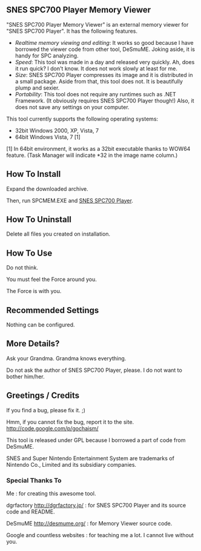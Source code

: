 SNES SPC700 Player Memory Viewer
--------------------------------

"SNES SPC700 Player Memory Viewer" is an external memory viewer for "SNES SPC700 Player". It has the following features.

- *Realtime memory viewing and editing*: It works so good because I have borrowed the viewer code from other tool, DeSmuME. Joking aside, it is handy for SPC analyzing.
- *Speed*: This tool was made in a day and released very quickly. Ah, does it run quick? I don't know. It does not work slowly at least for me.
- *Size*: SNES SPC700 Player compresses its image and it is distributed in a small package. Aside from that, this tool does not. It is beautifully plump and sexier.
- *Portability*: This tool does not require any runtimes such as .NET Framework. (It obviously requires SNES SPC700 Player though!) Also, it does not save any settings on your computer.

This tool currently supports the following operating systems:

- 32bit Windows 2000, XP, Vista, 7
- 64bit Windows Vista, 7 [1]

[1] In 64bit environment, it works as a 32bit executable thanks to WOW64 feature. (Task Manager will indicate *32 in the image name column.)

How To Install
--------------

Expand the downloaded archive.

Then, run SPCMEM.EXE and [SNES SPC700 Player](http://dgrfactory.jp/).

How To Uninstall
----------------

Delete all files you created on installation.

How To Use
----------

Do not think.

You must feel the Force around you.

The Force is with you.

Recommended Settings
--------------------

Nothing can be configured.

More Details?
-------------

Ask your Grandma. Grandma knows everything.

Do not ask the author of SNES SPC700 Player, please. I do not want to bother him/her.

Greetings / Credits
-------------------

If you find a bug, please fix it. ;)

Hmm, if you cannot fix the bug, report it to the site. <http://code.google.com/p/gochaism/>

This tool is released under GPL because I borrowed a part of code from DeSmuME.

SNES and Super Nintendo Entertainment System are trademarks of Nintendo Co., Limited and its subsidiary companies.

### Special Thanks To ###

Me
  : for creating this awesome tool.

dgrfactory <http://dgrfactory.jp/>
  : for SNES SPC700 Player and its source code and README.

DeSmuME <http://desmume.org/>
  : for Memory Viewer source code.

Google and countless websites
  : for teaching me a lot. I cannot live without you.
